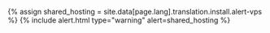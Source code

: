 {% assign shared_hosting = site.data[page.lang].translation.install.alert-vps %}
{% include alert.html type="warning" alert=shared_hosting %}
